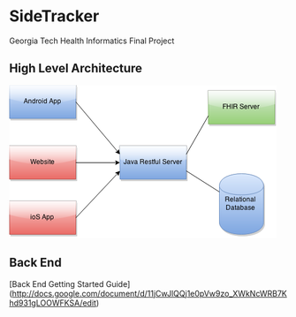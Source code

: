 # SideTracker
Georgia Tech Health Informatics Final Project

## High Level Architecture
![Architecture](http://raw.githubusercontent.com/lilleswing/SideTracker/master/docs/sidetracker.png)


## Back End
[Back End Getting Started Guide] (http://docs.google.com/document/d/11jCwJlQQj1e0pVw9zo_XWkNcWRB7Khd931gLOOWFKSA/edit)

